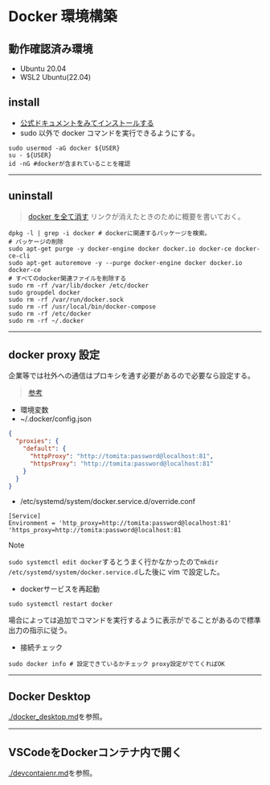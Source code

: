 # Docker 環境構築

## 動作確認済み環境

- Ubuntu 20.04
- WSL2 Ubuntu(22.04)

## install

- [公式ドキュメントをみてインストールする](https://matsuand.github.io/docs.docker.jp.onthefly/engine/install/ubuntu/)
- sudo 以外で docker コマンドを実行できるようにする。

```shell
sudo usermod -aG docker ${USER}
su - ${USER}
id -nG #dockerが含まれていることを確認
```

---

## uninstall

> [docker を全て消す](https://arkgame.com/2022/05/14/post-308016/)
リンクが消えたときのために概要を書いておく。

```shell
dpkg -l | grep -i docker # dockerに関連するパッケージを検索。
# パッケージの削除
sudo apt-get purge -y docker-engine docker docker.io docker-ce docker-ce-cli 
sudo apt-get autoremove -y --purge docker-engine docker docker.io docker-ce
# すべてのdocker関連ファイルを削除する
sudo rm -rf /var/lib/docker /etc/docker
sudo groupdel docker
sudo rm -rf /var/run/docker.sock
sudo rm -rf /usr/local/bin/docker-compose
sudo rm -rf /etc/docker
sudo rm -rf ~/.docker
```

---

## docker proxy 設定

企業等では社外への通信はプロキシを通す必要があるので必要なら設定する。

> [参考](https://qiita.com/dkoide/items/ca1f4549dc426eaf3735)

- 環境変数
- ~/.docker/config.json

```json
{
  "proxies": {
    "default": {
      "httpProxy": "http://tomita:password@localhost:81",
      "httpsProxy": "http://tomita:password@localhost:81"
    }
  }
}
```

- /etc/systemd/system/docker.service.d/override.conf

```
[Service]
Environment = 'http_proxy=http://tomita:password@localhost:81' 'https_proxy=http://tomita:password@localhost:81
```

> [!NOTE]
> `sudo systemctl edit docker`するとうまく行かなかったので`mkdir /etc/systemd/system/docker.service.d`した後に vim で設定した。

- dockerサービスを再起動

```shell
sudo systemctl restart docker
```

場合によっては追加でコマンドを実行するように表示がでることがあるので標準出力の指示に従う。

- 接続チェック

```shell
sudo docker info # 設定できているかチェック proxy設定がでてくればOK
```

---

## Docker Desktop

[./docker_desktop.md](./docker_desktop.md)を参照。

---

## VSCodeをDockerコンテナ内で開く

[./devcontaienr.md](./devcontainer.md)を参照。
